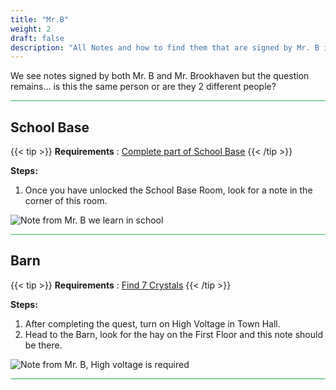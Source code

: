 ```yaml
---
title: "Mr.B"
weight: 2
draft: false
description: "All Notes and how to find them that are signed by Mr. B in Brookhaven RP Secrets and Mysteries."
---
```



We see notes signed by both Mr. B and Mr. Brookhaven but the question remains... is this the same person or are they 2 different people?

<hr style="background-color: #28b44c" size=8>

## School Base

{{< tip >}}
**Requirements** : [Complete part of School Base](/lore/quests/#school-base)
{{< /tip >}}

**Steps:**

1. Once you have unlocked the School Base Room, look for a note in the corner of this room.

![Note from Mr. B we learn in school](/images/bh/mrb_school_base.jpg) 

<hr style="background-color: #28b44c" size=8>

## Barn

{{< tip >}}
**Requirements** : [Find 7 Crystals](/lore/quests/#find-7-crystals)
{{< /tip >}}

**Steps:**

1. After completing the quest, turn on High Voltage in Town Hall.
2. Head to the Barn, look for the hay on the First Floor and this note should be there. 

![Note from Mr. B, High voltage is required](/images/bh/mrb_barn.png) 

<hr style="background-color: #28b44c" size=8>

